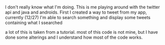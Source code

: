 I don't really know what I'm doing. This is me playing around with the twitter api and java and androids. First I created a way to tweet from my app, currently (12/27) I'm able to search something and display some tweets containing what I ssearched

a lot of this is taken from a tutorial. most of this code is not mine, but I have done some alterings and I understand how most of the code works.
